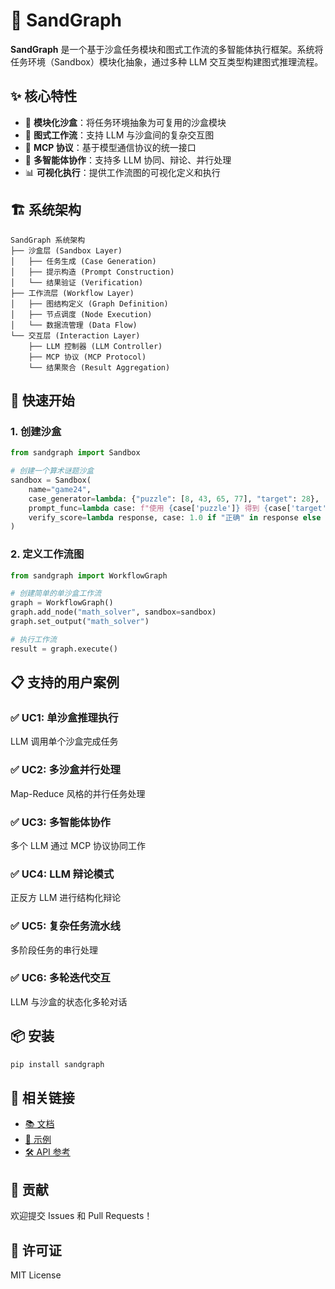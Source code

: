 # 🧩 SandGraph

**SandGraph** 是一个基于沙盒任务模块和图式工作流的多智能体执行框架。系统将任务环境（Sandbox）模块化抽象，通过多种 LLM 交互类型构建图式推理流程。

## ✨ 核心特性

- 🎯 **模块化沙盒**：将任务环境抽象为可复用的沙盒模块
- 🔄 **图式工作流**：支持 LLM 与沙盒间的复杂交互图
- 🤝 **MCP 协议**：基于模型通信协议的统一接口
- 🧠 **多智能体协作**：支持多 LLM 协同、辩论、并行处理
- 📊 **可视化执行**：提供工作流图的可视化定义和执行

## 🏗️ 系统架构

```
SandGraph 系统架构
├── 沙盒层 (Sandbox Layer)
│   ├── 任务生成 (Case Generation)
│   ├── 提示构造 (Prompt Construction)  
│   └── 结果验证 (Verification)
├── 工作流层 (Workflow Layer)
│   ├── 图结构定义 (Graph Definition)
│   ├── 节点调度 (Node Execution)
│   └── 数据流管理 (Data Flow)
└── 交互层 (Interaction Layer)
    ├── LLM 控制器 (LLM Controller)
    ├── MCP 协议 (MCP Protocol)
    └── 结果聚合 (Result Aggregation)
```

## 🧪 快速开始

### 1. 创建沙盒

```python
from sandgraph import Sandbox

# 创建一个算术谜题沙盒
sandbox = Sandbox(
    name="game24",
    case_generator=lambda: {"puzzle": [8, 43, 65, 77], "target": 28},
    prompt_func=lambda case: f"使用 {case['puzzle']} 得到 {case['target']}",
    verify_score=lambda response, case: 1.0 if "正确" in response else 0.0
)
```

### 2. 定义工作流图

```python
from sandgraph import WorkflowGraph

# 创建简单的单沙盒工作流
graph = WorkflowGraph()
graph.add_node("math_solver", sandbox=sandbox)
graph.set_output("math_solver")

# 执行工作流
result = graph.execute()
```

## 📋 支持的用户案例

### ✅ UC1: 单沙盒推理执行
LLM 调用单个沙盒完成任务

### ✅ UC2: 多沙盒并行处理 
Map-Reduce 风格的并行任务处理

### ✅ UC3: 多智能体协作
多个 LLM 通过 MCP 协议协同工作

### ✅ UC4: LLM 辩论模式
正反方 LLM 进行结构化辩论

### ✅ UC5: 复杂任务流水线
多阶段任务的串行处理

### ✅ UC6: 多轮迭代交互
LLM 与沙盒的状态化多轮对话

## 📦 安装

```bash
pip install sandgraph
```

## 🔗 相关链接

- [📚 文档](./docs/)
- [🧪 示例](./examples/)
- [🛠️ API 参考](./docs/api.md)

## 🤝 贡献

欢迎提交 Issues 和 Pull Requests！

## 📄 许可证

MIT License
